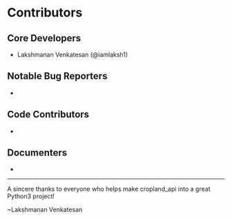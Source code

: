 Contributors
===================

## Core Developers
- Lakshmanan Venkatesan (@iamlaksh1)

## Notable Bug Reporters
-

## Code Contributors
-

## Documenters
-


--------------------------------------------

A sincere thanks to everyone who helps make cropland_api into a great Python3 project!

~Lakshmanan Venkatesan
